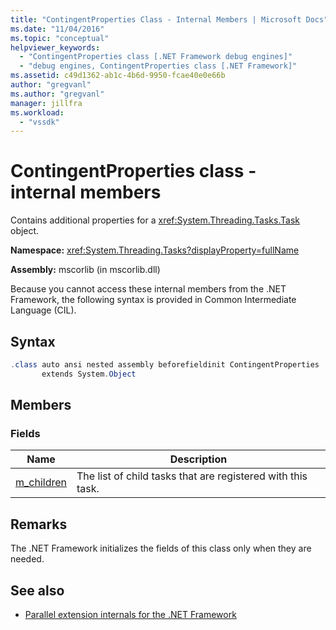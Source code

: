 ```yaml
---
title: "ContingentProperties Class - Internal Members | Microsoft Docs"
ms.date: "11/04/2016"
ms.topic: "conceptual"
helpviewer_keywords:
  - "ContingentProperties class [.NET Framework debug engines]"
  - "debug engines, ContingentProperties class [.NET Framework]"
ms.assetid: c49d1362-ab1c-4b6d-9950-fcae40e0e66b
author: "gregvanl"
ms.author: "gregvanl"
manager: jillfra
ms.workload:
  - "vssdk"
---
```

# ContingentProperties class - internal members
Contains additional properties for a <xref:System.Threading.Tasks.Task> object.

 **Namespace:** <xref:System.Threading.Tasks?displayProperty=fullName>

 **Assembly:** mscorlib (in mscorlib.dll)

 Because you cannot access these internal members from the .NET Framework, the following syntax is provided in Common Intermediate Language (CIL).

## Syntax

```csharp
.class auto ansi nested assembly beforefieldinit ContingentProperties
       extends System.Object
```

## Members

### Fields

|Name|Description|
|----------|-----------------|
|[m_children](../../extensibility/debugger/m-children-field.md)|The list of child tasks that are registered with this task.|

## Remarks
 The .NET Framework initializes the fields of this class only when they are needed.

## See also
- [Parallel extension internals for the .NET Framework](../../extensibility/debugger/parallel-extension-internals-for-the-dotnet-framework.md)